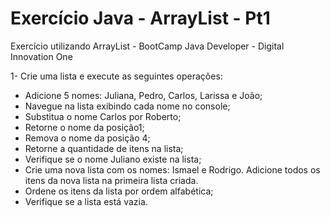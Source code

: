 # Exercício Java - ArrayList - Pt1
Exercício utilizando ArrayList - BootCamp Java Developer - Digital Innovation One

1- Crie uma lista e execute as seguintes operações:
- Adicione 5 nomes: Juliana, Pedro, Carlos, Larissa e João;
- Navegue na lista exibindo cada nome no console;
- Substitua o nome Carlos por Roberto;
- Retorne o nome da posição1;
- Remova o nome da posição 4;
- Retorne a quantidade de itens na lista;
- Verifique se o nome Juliano existe na lista;
- Crie uma nova lista com os nomes: Ismael e Rodrigo. Adicione todos os itens da nova lista na primeira lista criada.
- Ordene os itens da lista por ordem alfabética;
- Verifique se a lista está vazia.